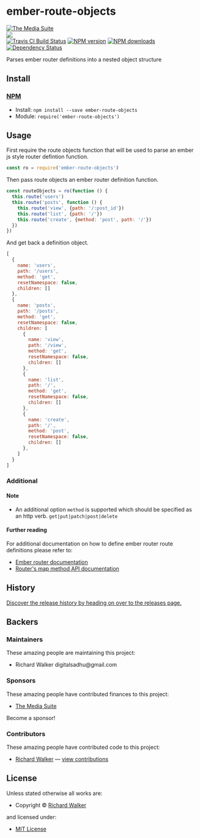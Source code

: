 <!-- TITLE/ -->

<h1>ember-route-objects</h1>

<!-- /TITLE -->


<!-- BADGES/ -->

<span class="badge-badge"><a href="https://mediasuite.co.nz" title="The Media Suite"><img src="https://mediasuite.co.nz/ms-badge.png" alt="The Media Suite" /></a></span>
<br class="badge-separator" />
<span class="badge-badge"><a href="https://nodei.co/npm/ember-route-objects"><img src="https://nodei.co/npm/ember-route-objects.png?downloads=true&stars=true" /></a></span>
<br class="badge-separator" />
<span class="badge-travisci"><a href="http://travis-ci.org/digitalsadhu/ember-route-objects" title="Check this project's build status on TravisCI"><img src="https://img.shields.io/travis/digitalsadhu/ember-route-objects/master.svg" alt="Travis CI Build Status" /></a></span>
<span class="badge-npmversion"><a href="https://npmjs.org/package/ember-route-objects" title="View this project on NPM"><img src="https://img.shields.io/npm/v/ember-route-objects.svg" alt="NPM version" /></a></span>
<span class="badge-npmdownloads"><a href="https://npmjs.org/package/ember-route-objects" title="View this project on NPM"><img src="https://img.shields.io/npm/dm/ember-route-objects.svg" alt="NPM downloads" /></a></span>
<span class="badge-daviddm"><a href="https://david-dm.org/digitalsadhu/ember-route-objects" title="View the status of this project's dependencies on DavidDM"><img src="https://img.shields.io/david/digitalsadhu/ember-route-objects.svg" alt="Dependency Status" /></a></span>

<!-- /BADGES -->


<!-- DESCRIPTION/ -->

Parses ember router definitions into a nested object structure

<!-- /DESCRIPTION -->


<!-- INSTALL/ -->

<h2>Install</h2>

<a href="https://npmjs.com" title="npm is a package manager for javascript"><h3>NPM</h3></a><ul>
<li>Install: <code>npm install --save ember-route-objects</code></li>
<li>Module: <code>require('ember-route-objects')</code></li></ul>

<!-- /INSTALL -->


## Usage
First require the route objects function that will be used to parse an ember js style
router defintion function.

```js
const ro = require('ember-route-objects')
```

Then pass route objects an ember router definition function.

```js
const routeObjects = ro(function () {
  this.route('users')
  this.route('posts', function () {
    this.route('view', {path: '/:post_id'})
    this.route('list', {path: '/'})
    this.route('create', {method: 'post', path: '/'})
  })
})
```

And get back a definition object.

```js
[
  {
    name: 'users',
    path: '/users',
    method: 'get',
    resetNamespace: false,
    children: []
  },
  {
    name: 'posts',
    path: '/posts',
    method: 'get',
    resetNamespace: false,
    children: [
      {
        name: 'view',
        path: '/view',
        method: 'get',
        resetNamespace: false,
        children: []
      },
      {
        name: 'list',
        path: '/',
        method: 'get',
        resetNamespace: false,
        children: []
      },
      {
        name: 'create',
        path: '/',
        method: 'post',
        resetNamespace: false,
        children: []
      },
    ]
  }
]
```

### Additional

#### Note

- An additional option `method` is supported which should be specified as an http verb. `get|put|patch|post|delete`

#### Further reading

For additional documentation on how to define ember router route definitions please refer to:
- [Ember router documentation](https://guides.emberjs.com/v2.8.0/routing/defining-your-routes/)
- [Router's map method API documentation](http://emberjs.com/api/classes/Ember.Router.html#method_map)

<!-- HISTORY/ -->

<h2>History</h2>

<a href="https://github.com/digitalsadhu/ember-route-objects/releases">Discover the release history by heading on over to the releases page.</a>

<!-- /HISTORY -->


<!-- BACKERS/ -->

<h2>Backers</h2>

<h3>Maintainers</h3>

These amazing people are maintaining this project:

<ul><li>Richard Walker digitalsadhu@gmail.com</li></ul>

<h3>Sponsors</h3>

These amazing people have contributed finances to this project:

<ul><li><a href="http://mediasuite.co.nz">The Media Suite</a></li></ul>

Become a sponsor!



<h3>Contributors</h3>

These amazing people have contributed code to this project:

<ul><li><a href="http://lovebeer.nz/">Richard Walker</a> — <a href="https://github.com/digitalsadhu/ember-route-objects/commits?author=digitalsadhu" title="View the GitHub contributions of Richard Walker on repository digitalsadhu/ember-route-objects">view contributions</a></li></ul>



<!-- /BACKERS -->


<!-- LICENSE/ -->

<h2>License</h2>

Unless stated otherwise all works are:

<ul><li>Copyright &copy; <a href="http://lovebeer.nz/">Richard Walker</a></li></ul>

and licensed under:

<ul><li><a href="http://spdx.org/licenses/MIT.html">MIT License</a></li></ul>

<!-- /LICENSE -->
